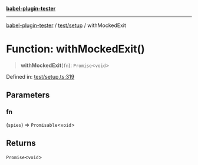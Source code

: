 [**babel-plugin-tester**](../../../README.md)

***

[babel-plugin-tester](../../../README.md) / [test/setup](../README.md) / withMockedExit

# Function: withMockedExit()

> **withMockedExit**(`fn`): `Promise`\<`void`\>

Defined in: [test/setup.ts:319](https://github.com/babel-utils/babel-plugin-tester/blob/fc3d21b0d5e00d8cddad4db323f3724c672066fd/test/setup.ts#L319)

## Parameters

### fn

(`spies`) => `Promisable`\<`void`\>

## Returns

`Promise`\<`void`\>
